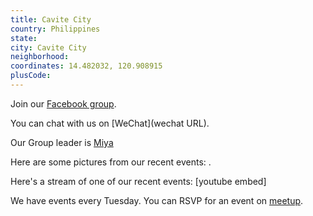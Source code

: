 ```yaml
---
title: Cavite City
country: Philippines
state: 
city: Cavite City
neighborhood: 
coordinates: 14.482032, 120.908915
plusCode:
---
```

Join our [Facebook group](https://www.facebook.com/groups/free.code.camp.cavite.city).

You can chat with us on [WeChat](wechat URL).

Our Group leader is [Miya](freecodecamp.org/miya)

Here are some pictures from our recent events:
![]().

Here's a stream of one of our recent events:
[youtube embed]

We have events every Tuesday. You can RSVP for an event on [meetup](meetupurl).
